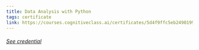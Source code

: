 ```yaml
---
title: Data Analysis with Python
tags: certificate
link: https://courses.cognitiveclass.ai/certificates/5d4f9ffc5eb2490199b29266a78d6f79
---
```


<h6><a class='decor' href="{{page.link}}">See credential</a></h6>


